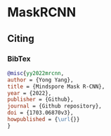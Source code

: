 # MaskRCNN

## Citing

### BibTex

```bibtex
@misc{yy2022mrcnn,
author = {Yong Yang},
title = {Mindspore Mask R-CNN},
year = {2022},
publisher = {Github},
journal = {Github repository},
doi = {1703.06870v3},
howpublished = {\url{}}
}
```
